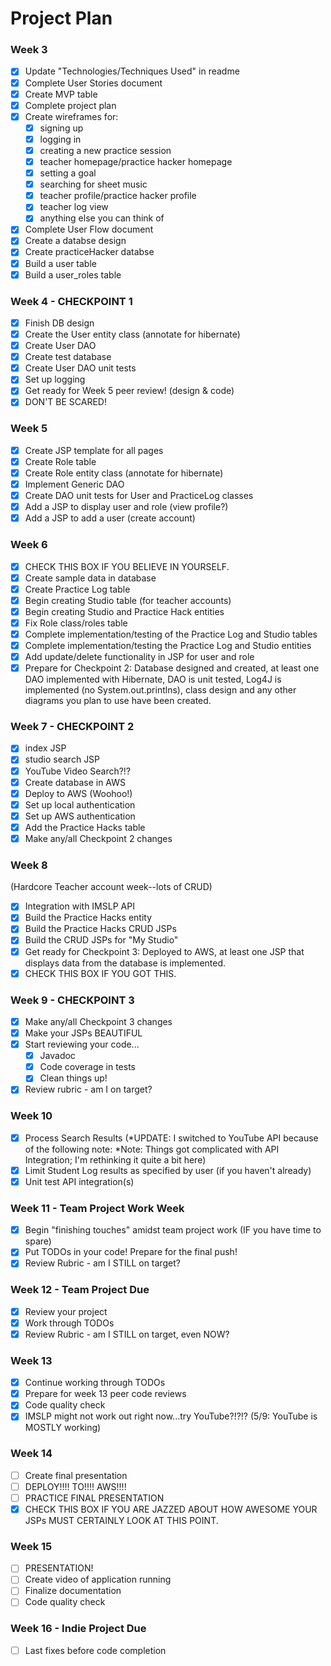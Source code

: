 # Project Plan 

### Week 3 

- [x] Update "Technologies/Techniques Used" in readme
- [x] Complete User Stories document 
- [x] Create MVP table 
- [x] Complete project plan
- [x] Create wireframes for: 
   - [x] signing up
   - [x] logging in 
   - [x] creating a new practice session
   - [x] teacher homepage/practice hacker homepage 
   - [x] setting a goal 
   - [x] searching for sheet music
   - [x] teacher profile/practice hacker profile
   - [x] teacher log view
   - [x] anything else you can think of 
- [x] Complete User Flow document 
- [x] Create a databse design
- [x] Create practiceHacker databse 
- [x] Build a user table
- [x] Build a user_roles table

### Week 4 - CHECKPOINT 1

- [x] Finish DB design 
- [x] Create the User entity class (annotate for hibernate) 
- [x] Create User DAO 
- [x] Create test database 
- [x] Create User DAO unit tests
- [x] Set up logging
- [x] Get ready for Week 5 peer review! (design & code)
- [x] DON'T BE SCARED! 

### Week 5

- [x] Create JSP template for all pages 
- [x] Create Role table 
- [x] Create Role entity class (annotate for hibernate)
- [x] Implement Generic DAO
- [x] Create DAO unit tests for User and PracticeLog classes
- [x] Add a JSP to display user and role (view profile?) 
- [x] Add a JSP to add a user (create account)

### Week 6

- [x] CHECK THIS BOX IF YOU BELIEVE IN YOURSELF. 
- [x] Create sample data in database
- [x] Create Practice Log table 
- [x] Begin creating Studio table (for teacher accounts)
- [x] Begin creating Studio and Practice Hack entities 
- [x] Fix Role class/roles table
- [x] Complete implementation/testing of the Practice Log and Studio tables
- [x] Complete implementation/testing the Practice Log and Studio entities
- [x] Add update/delete functionality in JSP for user and role 
- [x] Prepare for Checkpoint 2: Database designed and created, at least one DAO implemented with Hibernate, DAO is unit tested, Log4J is implemented (no System.out.printlns), class design and any other diagrams you plan to use have been created.

### Week 7 - CHECKPOINT 2

- [x] index JSP
- [x] studio search JSP
- [x] YouTube Video Search?!?
- [x] Create database in AWS
- [x] Deploy to AWS (Woohoo!)
- [x] Set up local authentication 
- [x] Set up AWS authentication 
- [x] Add the Practice Hacks table 
- [x] Make any/all Checkpoint 2 changes 

### Week 8

(Hardcore Teacher account week--lots of CRUD)
- [x] Integration with IMSLP API
- [x] Build the Practice Hacks entity 
- [x] Build the Practice Hacks CRUD JSPs
- [x] Build the CRUD JSPs for "My Studio"
- [x] Get ready for Checkpoint 3: Deployed to AWS, at least one JSP that displays data from the database is implemented.
- [x] CHECK THIS BOX IF YOU GOT THIS.

### Week 9 - CHECKPOINT 3

- [x] Make any/all Checkpoint 3 changes
- [x] Make your JSPs BEAUTIFUL
- [x] Start reviewing your code...
   - [x] Javadoc
   - [x] Code coverage in tests
   - [x] Clean things up! 
- [x] Review rubric - am I on target?

### Week 10

- [x] Process Search Results (*UPDATE: I switched to YouTube API because of the following note: *Note: Things got complicated with API Integration; I'm rethinking it quite a bit here) 
- [x] Limit Student Log results as specified by user (if you haven't already) 
- [x] Unit test API integration(s)

### Week 11 - Team Project Work Week 

- [x] Begin "finishing touches" amidst team project work (IF you have time to spare)
- [x] Put TODOs in your code! Prepare for the final push!
- [x] Review Rubric - am I STILL on target?

### Week 12 - Team Project Due 

- [x] Review your project
- [x] Work through TODOs 
- [x] Review Rubric - am I STILL on target, even NOW?

### Week 13

- [x] Continue working through TODOs 
- [x] Prepare for week 13 peer code reviews
- [x] Code quality check
- [x] IMSLP might not work out right now...try YouTube?!?!? (5/9: YouTube is MOSTLY working)

### Week 14
 
- [ ] Create final presentation
- [ ] DEPLOY!!!! TO!!!! AWS!!!!
- [ ] PRACTICE FINAL PRESENTATION
- [x] CHECK THIS BOX IF YOU ARE JAZZED ABOUT HOW AWESOME YOUR JSPs MUST CERTAINLY LOOK AT THIS POINT.

### Week 15

- [ ] PRESENTATION! 
- [ ] Create video of application running 
- [ ] Finalize documentation 
- [ ] Code quality check

### Week 16 - Indie Project Due

- [ ] Last fixes before code completion
